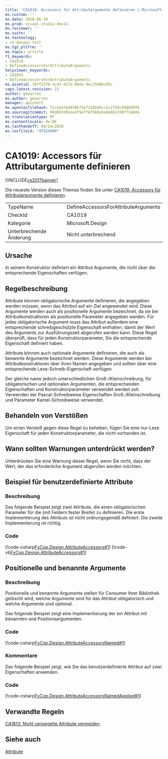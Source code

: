 ```yaml
---
title: 'CA1019: Accessors für Attributargumente definieren | Microsoft-Dokumentation'
ms.custom: ''
ms.date: 2018-06-30
ms.prod: visual-studio-dev14
ms.reviewer: ''
ms.suite: ''
ms.technology:
- vs-devops-test
ms.tgt_pltfrm: ''
ms.topic: article
f1_keywords:
- CA1019
- DefineAccessorsForAttributeArguments
helpviewer_keywords:
- CA1019
- DefineAccessorsForAttributeArguments
ms.assetid: 197f2378-3c43-427e-80de-9ec25006c05c
caps.latest.revision: 21
author: gewarren
ms.author: gewarren
manager: wpickett
ms.openlocfilehash: f2cda474d9f8b75ef228585ccec2759c998699f6
ms.sourcegitcommit: 99d097d82ee4f9eff6f588e5ebb6b17d8f724b04
ms.translationtype: MT
ms.contentlocale: de-DE
ms.lasthandoff: 08/24/2018
ms.locfileid: "47524998"
---
```

# <a name="ca1019-define-accessors-for-attribute-arguments"></a>CA1019: Accessors für Attributargumente definieren
[!INCLUDE[vs2017banner](../includes/vs2017banner.md)]

Die neueste Version dieses Themas finden Sie unter [CA1019: Accessors für Attributargumente definieren](https://docs.microsoft.com/visualstudio/code-quality/ca1019-define-accessors-for-attribute-arguments).

|||
|-|-|
|TypeName|DefineAccessorsForAttributeArguments|
|CheckId|CA1019|
|Kategorie|Microsoft.Design|
|Unterbrechende Änderung|Nicht unterbrechend|

## <a name="cause"></a>Ursache
 In seinem Konstruktor definiert ein Attribut Argumente, die nicht über die entsprechende Eigenschaften verfügen.

## <a name="rule-description"></a>Regelbeschreibung
 Attribute können obligatorische Argumente definieren, die angegeben werden müssen, wenn das Attribut auf ein Ziel angewendet wird. Diese Argumente werden auch als positionelle Argumente bezeichnet, da sie bei Attributkonstruktoren als positionelle Parameter angegeben werden. Für jedes obligatorische Argument muss das Attribut außerdem eine entsprechende schreibgeschützte Eigenschaft enthalten, damit der Wert des Arguments zur Ausführungszeit abgerufen werden kann. Diese Regel überprüft, dass für jeden Konstruktorparameter, Sie die entsprechende Eigenschaft definiert haben.

 Attribute können auch optionale Argumente definieren, die auch als benannte Argumente bezeichnet werden. Diese Argumente werden bei Attributkonstruktoren über ihren Namen angegeben und sollten über eine entsprechende Lese-Schreib-Eigenschaft verfügen.

 Der gleiche name jedoch unterschiedlichen Groß-/Kleinschreibung, für obligatorischen und optionalen Argumenten, die entsprechenden Eigenschaften und Konstruktorparameter verwendet werden soll. Verwenden der Pascal-Schreibweise Eigenschaften Groß-/Kleinschreibung und Parameter Kamel-Schreibweise verwendet.

## <a name="how-to-fix-violations"></a>Behandeln von Verstößen
 Um einen Verstoß gegen diese Regel zu beheben, fügen Sie eine nur-Lese Eigenschaft für jeden Konstruktorparameter, die nicht vorhanden ist.

## <a name="when-to-suppress-warnings"></a>Wann sollten Warnungen unterdrückt werden?
 Unterdrücken Sie eine Warnung dieser Regel, wenn Sie nicht, dass der Wert, der das erforderliche Argument abgerufen werden möchten.

## <a name="custom-attributes-example"></a>Beispiel für benutzerdefinierte Attribute

### <a name="description"></a>Beschreibung
 Das folgende Beispiel zeigt zwei Attribute, die einen obligatorischen Parameter für die (mit Feldern fester Breite) zu definieren. Die erste Implementierung des Attributs ist nicht ordnungsgemäß definiert. Die zweite Implementierung ist richtig.

### <a name="code"></a>Code
 [!code-csharp[FxCop.Design.AttributeAccessors#1](../snippets/csharp/VS_Snippets_CodeAnalysis/FxCop.Design.AttributeAccessors/cs/FxCop.Design.AttributeAccessors.cs#1)]
 [!code-vb[FxCop.Design.AttributeAccessors#1](../snippets/visualbasic/VS_Snippets_CodeAnalysis/FxCop.Design.AttributeAccessors/vb/FxCop.Design.AttributeAccessors.vb#1)]

## <a name="positional-and-named-arguments"></a>Positionelle und benannte Argumente

### <a name="description"></a>Beschreibung
 Positionelle und benannte Argumente stellen für Consumer Ihrer Bibliothek gelöscht wird, welche Argumente sind für das Attribut obligatorisch und welche Argumente sind optional.

 Das folgende Beispiel zeigt eine Implementierung der ein Attribut mit benannten und Positionsargumenten.

### <a name="code"></a>Code
 [!code-csharp[FxCop.Design.AttributeAccessorsNamed#1](../snippets/csharp/VS_Snippets_CodeAnalysis/FxCop.Design.AttributeAccessorsNamed/cs/FxCop.Design.AttributeAccessorsNamed.cs#1)]

### <a name="comments"></a>Kommentare
 Das folgende Beispiel zeigt, wie Sie das benutzerdefinierte Attribut auf zwei Eigenschaften anwenden.

### <a name="code"></a>Code
 [!code-csharp[FxCop.Design.AttributeAccessorsNamedApplied#1](../snippets/csharp/VS_Snippets_CodeAnalysis/FxCop.Design.AttributeAccessorsNamedApplied/cs/FxCop.Design.AttributeAccessorsNamedApplied.cs#1)]

## <a name="related-rules"></a>Verwandte Regeln
 [CA1813: Nicht versiegelte Attribute vermeiden](../code-quality/ca1813-avoid-unsealed-attributes.md)

## <a name="see-also"></a>Siehe auch
 [Attribute](http://msdn.microsoft.com/library/ee0038ef-b247-4747-a650-3c5c5cd58d8b)



